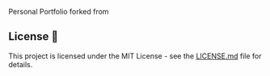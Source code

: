 Personal Portfolio forked from 

## License 📄
This project is licensed under the MIT License - see the [LICENSE.md](./LICENSE) file for details.
